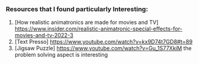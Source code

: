### Resources that I found particularly Interesting:

1. [How realistic animatronics are made for movies and TV] https://www.insider.com/realistic-animatronic-special-effects-for-movies-and-tv-2022-3
2. [Text Presso] https://www.youtube.com/watch?v=kx9D74t7GD8#t=89
3. [Jigsaw Puzzle] https://www.youtube.com/watch?v=Gu_1S77XkiM the problem solving aspect is interesting

